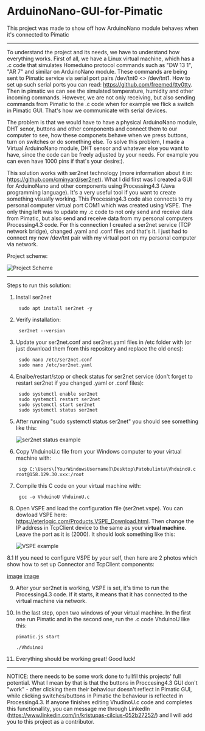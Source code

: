 # ArduinoNano-GUI-for-Pimatic
This project was made to show off how ArduinoNano module behaves when it's connected to Pimatic

--------------------------------------------------------------------------------------------

To understand the project and its needs, we have to understand how everything works. First of all, we have a Linux virtual machine, which has a .c code that simulates Homeduino protocol commands such as "DW 13 1", "AR 7" and similar on ArduinoNano module. These commands are being sent to Pimatic service via serial port pairs /dev/tnt0 <> /dev/tnt1. How to set up such serial ports you can read: https://github.com/freemed/tty0tty. Then in pimatic we can see the simulated temperature, humidity and other incoming commands. However, we are not only receiving, but also sending commands from Pimatic to the .c code when for example we flick a switch in Pimatic GUI. That's how we communicate with serial devices.

The problem is that we would have to have a physical ArduinoNano module, DHT senor, buttons and other components and connect them to our computer to see, how these componets behave when we press buttons, turn on switches or do something else. To solve this problem, I made a Virtual ArduinoNano module, DHT sensor and whatever else you want to have, since the code can be freely adjusted by your needs. For example you can even have 1000 pins if that's your desire:).

This solution works with ser2net technology (more information about it in: https://github.com/cminyard/ser2net). What I did first was I created a GUI for ArduinoNano and other components using Processing4.3 (Java programming language). It's a very useful tool if you want to create something visually working. This Processing4.3 code also connects to my personal computer virtual port COM1 which was created using VSPE. The only thing left was to update my .c code to not only send and receive data from Pimatic, but also send and receive data from my personal computers Processing4.3 code. For this connection I created a ser2net service (TCP network bridge), changed .yaml and .conf files and that's it. I just had to connect my new /dev/tnt pair with my virtual port on my personal computer via network.

Project scheme:

![Project Scheme](https://github.com/user-attachments/assets/7825414a-2c95-43c4-b7c1-e09815be5d1d)


--------------------------------------------------------------------------------------------

Steps to run this solution:
1. Install ser2net

		sudo apt install ser2net -y

2. Verify installation:

		ser2net --version
   
3. Update your ser2net.conf and ser2net.yaml files in /etc folder with (or just download them from this repository and replace the old ones):

     	sudo nano /etc/ser2net.conf
   		sudo nano /etc/ser2net.yaml

4. Enalbe/restart/stop or check status for ser2net service (don't forget to restart ser2net if you changed .yaml or .conf files):

		sudo systemctl enable ser2net
		sudo systemctl restart ser2net
		sudo systemctl start ser2net
		sudo systemctl status ser2net

5. After running "sudo systemctl status ser2net" you should see something like this:

   ![ser2net status example](https://github.com/user-attachments/assets/bc2d6348-4de9-4367-9127-5e130abfc694)

6. Copy VhduinoU.c file from your Windows computer to your virtual machine with:

		scp C:\Users\[YourWindowsUsername]\Desktop\Patobulinta\VhduinoU.c root@158.129.30.xxx:/root

7. Compile this C code on your virtual machine with:

		gcc -o VhduinoU VhduinoU.c

8. Open VSPE and load the configuration file (ser2net.vspe). You can dowload VSPE here: https://eterlogic.com/Products.VSPE_Download.html. Then change the IP address in TcpClient device to the same as your **virtual machine**. Leave the port as it is (2000). It should look something like this:

   ![VSPE example](https://github.com/user-attachments/assets/5ab0cbd7-219e-4a6e-b750-aaa7aff8b42e)

8.1 If you need to configure VSPE by your self, then here are 2 photos which show how to set up Connector and TcpClient components:

[image](https://github.com/user-attachments/assets/4c242bcb-6b31-46d9-b4e1-5af6e09ea486)
[image](https://github.com/user-attachments/assets/f4f728da-b968-4d4c-a6f1-1893d2153ed6)

9. After your ser2net is working, VSPE is set, it's time to run the Processing4.3 code. If it starts, it means that it has connected to the virtual machine via network.
10. In the last step, open two windows of your virtual machine. In the first one run Pimatic and in the second one, run the .c code VhduinoU like this:

		pimatic.js start

		./VhduinoU

11. Everything should be working great! Good luck!
--------------------------------------------------------------------------------------------
NOTICE: there needs to be some work done to fullfil this projects' full potential. What I mean by that is that the buttons in Proccesing4.3 GUI don't "work" - after clicking them their behaviour doesn't reflect in Pimatic GUI, while clicking switches/buttons in Pimatic the behaviour is reflected in Processing4.3. If anyone finishes editing VhudinoU.c code and completes this functionallity, you can message me through LinkedIn (https://www.linkedin.com/in/kristupas-cilcius-052b27252/) and I will add you to this project as a contributor.
